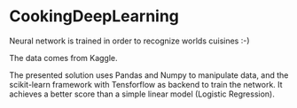 # CookingDeepLearning
Neural network is trained in order to recognize worlds cuisines :-)

The data comes from Kaggle. 

The presented solution uses Pandas and Numpy to manipulate data, and the scikit-learn framework with Tensforflow as backend to train the network. It achieves a better score than a simple linear model (Logistic Regression).

